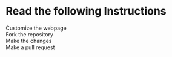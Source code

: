 # Read the following Instructions

Customize the webpage <br>
Fork the repository<br>
Make the changes<br>
Make a pull request
